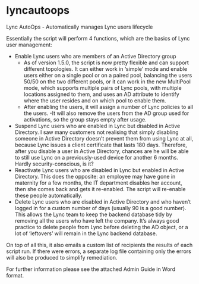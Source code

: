 # lyncautoops
Lync AutoOps - Automatically manages Lync users lifecycle

Essentially the script will perform 4 functions, which are the basics of Lync user management:
- Enable Lync users who are members of an Active Directory group
    - As of version 1.5.0, the script is now pretty flexible and can support different topologies. It can either work in ‘simple’ mode and enable users either on a single pool or on a paired pool, balancing the users 50/50 on the two different pools, or it can work in the new MultiPool mode, which supports multiple pairs of Lync pools, with multiple locations assigned to them, and uses an AD attribute to identify where the user resides and on which pool to enable them.
    - After enabling the users, it will assign a number of Lync policies to all the users.
    -It will also remove the users from the AD group used for activations, so the group stays empty after usage.
- Suspend Lync users who are enabled in Lync but disabled in Active Directory. I saw many customers not realising that simply disabling someone in Active Directory doesn’t prevent them from using Lync at all, because Lync issues a client certificate that lasts 180 days. Therefore, after you disable a user in Active Directory, chances are he will be able to still use Lync on a previously-used device for another 6 months. Hardly security-conscious, is it?
- Reactivate Lync users who are disabled in Lync but enabled in Active Directory. This does the opposite: an employee may have gone in maternity for a few months, the IT department disables her account, then she comes back and gets it re-enabled. The script will re-enable these people automatically.
- Delete Lync users who are disabled in Active Directory and who haven’t logged in for a custom number of days (usually 90 is a good number). This allows the Lync team to keep the backend database tidy by removing all the users who have left the company. It’s always good practice to delete people from Lync before deleting the AD object, or a lot of ‘leftovers’ will remain in the Lync backend database.

On top of all this, it also emails a custom list of recipients the results of each script run. If there were errors, a separate log file containing only the errors will also be produced to simplify remediation.

For further information please see the attached Admin Guide in Word format.
